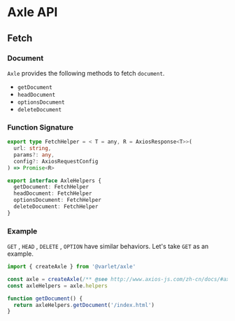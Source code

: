 # Axle API

## Fetch

### Document

`Axle` provides the following methods to fetch `document`.

- `getDocument`
- `headDocument`
- `optionsDocument`
- `deleteDocument`

### Function Signature

```ts
export type FetchHelper = < T = any, R = AxiosResponse<T>>(
  url: string,
  params?: any,
  config?: AxiosRequestConfig
) => Promise<R>

export interface AxleHelpers {
  getDocument: FetchHelper
  headDocument: FetchHelper
  optionsDocument: FetchHelper
  deleteDocument: FetchHelper
}
```

### Example

`GET` , `HEAD` , `DELETE` , `OPTION` have similar behaviors. Let's take `GET` as an example.

```js
import { createAxle } from '@varlet/axle'

const axle = createAxle(/** @see http://www.axios-js.com/zh-cn/docs/#axios-create-config **/)
const axleHelpers = axle.helpers

function getDocument() {
  return axleHelpers.getDocument('/index.html')
}
```

